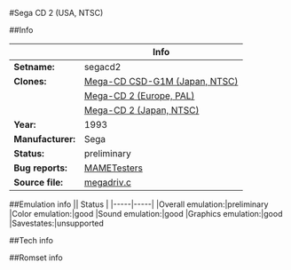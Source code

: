 #Sega CD 2 (USA, NTSC)

##Info

||Info|
|-----|-----|
|**Setname:**|segacd2
|**Clones:**|[Mega-CD CSD-G1M (Japan, NTSC)](aiwamcd.md)
||[Mega-CD 2 (Europe, PAL)](megacd2.md)
||[Mega-CD 2 (Japan, NTSC)](megacd2j.md)
|**Year:**|1993
|**Manufacturer:**|Sega
|**Status:**|preliminary
|**Bug reports:**|[MAMETesters](http://mametesters.org/view_all_set.php?type=1&temporary=y&search=megadriv.c)
|**Source file:**|[megadriv.c](https://github.com/mamedev/mame/blob/master/src/mess/drivers/megadriv.c)

##Emulation info
|| Status |
|-----|-----|
|Overall emulation:|preliminary
|Color emulation:|good
|Sound emulation:|good
|Graphics emulation:|good
|Savestates:|unsupported

##Tech info

##Romset info

<!--- START OF EDITED COMMENT DO NOT TOUCH TEXT ABOVE-->
